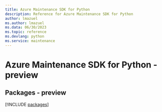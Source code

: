 ```yaml
---
title: Azure Maintenance SDK for Python
description: Reference for Azure Maintenance SDK for Python
author: lmazuel
ms.author: lmazuel
ms.data: 06/30/2023
ms.topic: reference
ms.devlang: python
ms.service: maintenance
---
```

# Azure Maintenance SDK for Python - preview
## Packages - preview
[!INCLUDE [packages](maintenance-index.md)]